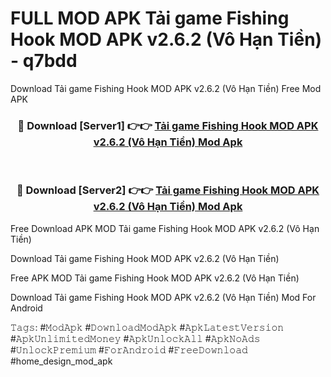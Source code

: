 # FULL MOD APK Tải game Fishing Hook MOD APK v2.6.2 (Vô Hạn Tiền) - q7bdd
Download Tải game Fishing Hook MOD APK v2.6.2 (Vô Hạn Tiền) Free Mod APK

<div align="center">
<h3>🔴 Download [Server1] 👉👉 <a href="https://apk-comot.site?title=Tải_game_Fishing_Hook_MOD_APK_v2.6.2_(Vô_Hạn_Tiền)">Tải game Fishing Hook MOD APK v2.6.2 (Vô Hạn Tiền) Mod Apk</a></h3><br>

<h3>🔴 Download [Server2] 👉👉 <a href="https://apk-comot.site?title=Tải_game_Fishing_Hook_MOD_APK_v2.6.2_(Vô_Hạn_Tiền)">Tải game Fishing Hook MOD APK v2.6.2 (Vô Hạn Tiền) Mod Apk</a></h3>
</div>


Free Download APK MOD Tải game Fishing Hook MOD APK v2.6.2 (Vô Hạn Tiền)

Download Tải game Fishing Hook MOD APK v2.6.2 (Vô Hạn Tiền) 

Free APK MOD Tải game Fishing Hook MOD APK v2.6.2 (Vô Hạn Tiền) 

Download Tải game Fishing Hook MOD APK v2.6.2 (Vô Hạn Tiền) Mod For Android

𝚃𝚊𝚐𝚜: #𝙼𝚘𝚍𝙰𝚙𝚔 #𝙳𝚘𝚠𝚗𝚕𝚘𝚊𝚍𝙼𝚘𝚍𝙰𝚙𝚔 #𝙰𝚙𝚔𝙻𝚊𝚝𝚎𝚜𝚝𝚅𝚎𝚛𝚜𝚒𝚘𝚗 #𝙰𝚙𝚔𝚄𝚗𝚕𝚒𝚖𝚒𝚝𝚎𝚍𝙼𝚘𝚗𝚎𝚢 #𝙰𝚙𝚔𝚄𝚗𝚕𝚘𝚌𝚔𝙰𝚕𝚕 #𝙰𝚙𝚔𝙽𝚘𝙰𝚍𝚜 #𝚄𝚗𝚕𝚘𝚌𝚔𝙿𝚛𝚎𝚖𝚒𝚞𝚖 #𝙵𝚘𝚛𝙰𝚗𝚍𝚛𝚘𝚒𝚍 #𝙵𝚛𝚎𝚎𝙳𝚘𝚠𝚗𝚕𝚘𝚊𝚍 #home_design_mod_apk